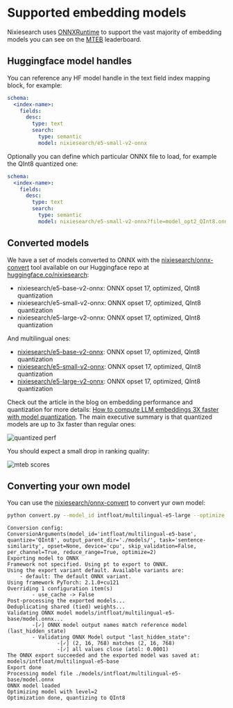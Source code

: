# Supported embedding models

Nixiesearch uses [ONNXRuntime](https://onnxruntime.ai/) to support the vast majority of embedding models you can see on the [MTEB](https://huggingface.co/spaces/mteb/leaderboard) leaderboard.

## Huggingface model handles

You can reference any HF model handle in the text field index mapping block, for example:

```yaml
schema:
  <index-name>:
    fields:
      desc:
        type: text
        search: 
          type: semantic
          model: nixiesearch/e5-small-v2-onnx
```

Optionally you can define which particular ONNX file to load, for example the QInt8 quantized one:

```yaml
schema:
  <index-name>:
    fields:
      desc:
        type: text
        search: 
          type: semantic
          model: nixiesearch/e5-small-v2-onnx?file=model_opt2_QInt8.onnx
```

## Converted models

We have a set of models converted to ONNX with the [nixiesearch/onnx-convert](https://github.com/nixiesearch/onnx-convert) tool available on our Huggingface repo at [huggingface.co/nixiesearch](http://huggingface.co/nixiesearch):

* nixiesearch/e5-base-v2-onnx: ONNX opset 17, optimized, QInt8 quantization
* nixiesearch/e5-small-v2-onnx: ONNX opset 17, optimized, QInt8 quantization
* nixiesearch/e5-large-v2-onnx: ONNX opset 17, optimized, QInt8 quantization

And multilingual ones:

* [nixiesearch/e5-base-v2-onnx](https://huggingface.co/nixiesearch/multilingual-e5-base-onnx): ONNX opset 17, optimized, QInt8 quantization
* [nixiesearch/e5-small-v2-onnx](https://huggingface.co/nixiesearch/multilingual-e5-small-onnx): ONNX opset 17, optimized, QInt8 quantization
* [nixiesearch/e5-large-v2-onnx](https://huggingface.co/nixiesearch/multilingual-e5-large-onnx): ONNX opset 17, optimized, QInt8 quantization

Check out the article in the blog on embedding performance and quantization for more details: [How to compute LLM embeddings 3X faster with model quantization](https://medium.com/nixiesearch/how-to-compute-llm-embeddings-3x-faster-with-model-quantization-25523d9b4ce5). The main executive summary is that quantized models are up to 3x faster than regular ones:

![quantized perf](../img/quan.png)

You should expect a small drop in ranking quality:

![mteb scores](../img/mteb.png)

## Converting your own model

You can use the [nixiesearch/onnx-convert](https://github.com/nixiesearch/onnx-convert) to convert yur own model:

```bash
python convert.py --model_id intfloat/multilingual-e5-large --optimize 2 --quantize QInt8
```

```
Conversion config: ConversionArguments(model_id='intfloat/multilingual-e5-base', quantize='QInt8', output_parent_dir='./models/', task='sentence-similarity', opset=None, device='cpu', skip_validation=False, per_channel=True, reduce_range=True, optimize=2)
Exporting model to ONNX
Framework not specified. Using pt to export to ONNX.
Using the export variant default. Available variants are:
    - default: The default ONNX variant.
Using framework PyTorch: 2.1.0+cu121
Overriding 1 configuration item(s)
        - use_cache -> False
Post-processing the exported models...
Deduplicating shared (tied) weights...
Validating ONNX model models/intfloat/multilingual-e5-base/model.onnx...
        -[✓] ONNX model output names match reference model (last_hidden_state)
        - Validating ONNX Model output "last_hidden_state":
                -[✓] (2, 16, 768) matches (2, 16, 768)
                -[✓] all values close (atol: 0.0001)
The ONNX export succeeded and the exported model was saved at: models/intfloat/multilingual-e5-base
Export done
Processing model file ./models/intfloat/multilingual-e5-base/model.onnx
ONNX model loaded
Optimizing model with level=2
Optimization done, quantizing to QInt8
```